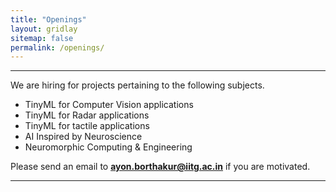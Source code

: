 ```yaml
---
title: "Openings"
layout: gridlay
sitemap: false
permalink: /openings/
---
```

---

We are hiring for projects pertaining to the following subjects.  

* TinyML for Computer Vision applications
* TinyML for Radar applications
* TinyML for tactile applications
* AI Inspired by Neuroscience
* Neuromorphic Computing \& Engineering

Please send an email to **ayon.borthakur@iitg.ac.in** if you are motivated. 

---
